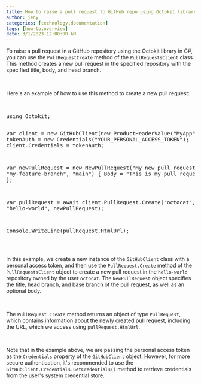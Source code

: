 ```yaml
---
title: How to raise a pull request to GitHub repo using Octokit library
author: jeny
categories: [technology,documentation]
tags: [how-to,overview]
date: 3/1/2023 12:00:00 AM
---
```



<p>To raise a pull request in a GitHub repository using the Octokit library in C#, you can use the <code style="color: var(--tw-prose-code);">PullRequestCreate</code> method of the <code style="color: var(--tw-prose-code);">PullRequestsClient</code> class. This method creates a new pull request in the specified repository with the specified title, body, and head branch.</p><p><br></p><p>Here's an example of how to use this method to create a new pull request:</p><p><br></p><pre class="ql-syntax" spellcheck="false">using Octokit;

var client = new GitHubClient(new ProductHeaderValue("MyApp"));
var tokenAuth = new Credentials("YOUR_PERSONAL_ACCESS_TOKEN");
client.Credentials = tokenAuth;

var newPullRequest = new NewPullRequest("My new pull request", "my-feature-branch", "main")
{
    Body = "This is my pull request body"
};

var pullRequest = await client.PullRequest.Create("octocat", "hello-world", newPullRequest);

Console.WriteLine(pullRequest.HtmlUrl);
</pre><p><br></p><p>In this example, we create a new instance of the <code style="color: var(--tw-prose-code);">GitHubClient</code> class with a personal access token, and then use the <code style="color: var(--tw-prose-code);">PullRequest.Create</code> method of the <code style="color: var(--tw-prose-code);">PullRequestsClient</code> object to create a new pull request in the <code style="color: var(--tw-prose-code);">hello-world</code> repository owned by the user <code style="color: var(--tw-prose-code);">octocat</code>. The <code style="color: var(--tw-prose-code);">NewPullRequest</code> object specifies the title, head branch, and base branch of the pull request, as well as an optional body.</p><p><br></p><p>The <code style="color: var(--tw-prose-code);">PullRequest.Create</code> method returns an object of type <code style="color: var(--tw-prose-code);">PullRequest</code>, which contains information about the newly created pull request, including the URL, which we access using <code style="color: var(--tw-prose-code);">pullRequest.HtmlUrl</code>.</p><p><br></p><p>Note that in the example above, we are passing the personal access token as the <code style="color: var(--tw-prose-code);">Credentials</code> property of the <code style="color: var(--tw-prose-code);">GitHubClient</code> object. However, for more secure authentication, it's recommended to use the <code style="color: var(--tw-prose-code);">GitHubClient.Credentials.GetCredentials()</code> method to retrieve credentials from the user's system credential store.</p>